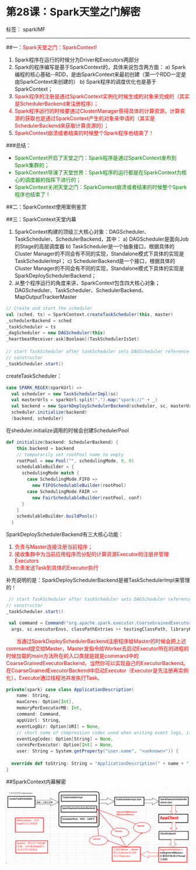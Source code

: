 # 第28课：Spark天堂之门解密

标签： sparkIMF

---

##一：<font color='red'>Spark天堂之门：SparkContext!</font>

 1. Spark程序在运行的时候分为Driver和Executors两部分
 2. Spark的程序编写是基于SparkContext的，具体来说包含两方面：
    a) Spark编程的核心基础--RDD，是由SparkContext来最初创建（第一个RDD一定是由SparkContext来创建的）
    b) Spark程序的调度优化也是基于SparkContext；
 3. <font color='red' >Spark程序的注册是通过SparkContext实例化时候生成的对象来完成的（其实是SchedulerBackend来注册程序）；
 4. Spark程序运行的时候要通过ClusterManager获得具体的计算资源，计算资源的获取也是通过SparkContext产生的对象来申请的（其实是SchedulerBackend来获取计算资源的）；
 5. SparkContext崩溃或者结束的时候整个Spark程序也结束了！</font>

###总结：

* <font color='green'>SparkContext开启了天堂之门：Spark程序是通过SparkContext发布到Spark集群的；
* SparkContext导演了天堂世界：Spark程序的运行都是在SparkContext为核心的调度器的指挥下进行的；
* SparkContext关闭天堂之门：SparkContext崩溃或者结束的时候整个Spark程序也结束了！</font>

##二：SparkContext使用案例鉴赏


##三：SparkContext天堂内幕

 1. SparkContext构建的顶级三大核心对象：DAGScheduler、TaskScheduler、SchedulerBackend，其中：
    a) DAGScheduler是面向Job的Stage的高层调度器
    b) TaskScheduler是一个抽象接口，根据具体的Cluster Manager的不同会有不同的实现，Standalone模式下具体的实现是TaskSchedulerImpl；
    c) SchedulerBackend是一个接口，根据具体的Cluster Manager的不同会有不同的实现，Standalone模式下具体的实现是SparkDeploySchedulerBackend；
 2. 从整个程序运行的角度来讲，SparkContext包含四大核心对象；DAGScheduler、TaskScheduler、SchedulerBackend、MapOutputTrackerMaster

```scala
// Create and start the scheduler
val (sched, ts) = SparkContext.createTaskScheduler(this, master)
_schedulerBackend = sched
_taskScheduler = ts
_dagScheduler = new DAGScheduler(this)
_heartbeatReceiver.ask[Boolean](TaskSchedulerIsSet)

// start TaskScheduler after taskScheduler sets DAGScheduler reference in DAGScheduler's
// constructor
_taskScheduler.start()
```

createTaskScheduler：

```scala
case SPARK_REGEX(sparkUrl) =>
  val scheduler = new TaskSchedulerImpl(sc)
  val masterUrls = sparkUrl.split(",").map("spark://" + _)
  val backend = new SparkDeploySchedulerBackend(scheduler, sc, masterUrls)
  scheduler.initialize(backend)
  (backend, scheduler)
```

在sheduler.initialize调用的时候会创建SchedulerPool

```scala
def initialize(backend: SchedulerBackend) {
    this.backend = backend
    // temporarily set rootPool name to empty
    rootPool = new Pool("", schedulingMode, 0, 0)
    schedulableBuilder = {
      schedulingMode match {
        case SchedulingMode.FIFO =>
          new FIFOSchedulableBuilder(rootPool)
        case SchedulingMode.FAIR =>
          new FairSchedulableBuilder(rootPool, conf)
      }
    }
    schedulableBuilder.buildPools()
  }
```

SparkDeploySchedulerBackend有三大核心功能：

 1. <font color='red'>负责与Master连接注册当前程序；
 2. 接收集群中为当前应用程序而分配的计算资源Executor的注册并管理Executors
 3. 负责发送Task到具体的Executor执行</font>

补充说明的是：SparkDeploySchedulerBackend是被TaskSchedulerImpl来管理的！
 
```scala
 // start TaskScheduler after taskScheduler sets DAGScheduler reference in DAGScheduler's
// constructor
_taskScheduler.start()
```
 
```scala
 val command = Command("org.apache.spark.executor.CoarseGrainedExecutorBackend",
  args, sc.executorEnvs, classPathEntries ++ testingClassPath, libraryPathEntries, javaOpts)
```
 
　　<font color='red'>当通过SparkDeploySchedulerBackend注册程序给Master的时候会把上述command提交给Master，Master发指令给Worker去启动Executor所在的进程的时候加载的main方法所在的入口类就是就是command中的CoarseGrainedExecutorBackend，当然你可以实现自己的ExecutorBackend。在CoarseGrainedExecutorBackend中启动Executor（Executor是先注册再实例化），Executor通过线程池并发执行Task。</font>
　　
```scala
private[spark] case class ApplicationDescription(
    name: String,
    maxCores: Option[Int],
    memoryPerExecutorMB: Int,
    command: Command,
    appUiUrl: String,
    eventLogDir: Option[URI] = None,
    // short name of compression codec used when writing event logs, if any (e.g. lzf)
    eventLogCodec: Option[String] = None,
    coresPerExecutor: Option[Int] = None,
    user: String = System.getProperty("user.name", "<unknown>")) {

  override def toString: String = "ApplicationDescription(" + name + ")"
}
```
 
##SparkContext内幕解密

![SparkContext内幕解密](../image/28_1.png)
